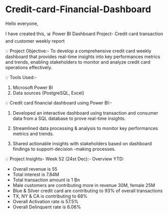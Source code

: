 # Credit-card-Financial-Dashboard
Hello everyone, 

I have created this,
📊 Power BI Dashboard Project- Credit card transaction and customer weekly report

💡 Project Objective:-
To develop a comprehensive credit card weekly dashboard that provides real-time insights into key performances metrics and trends, enabling stakeholders to monitor and analyze credit card operations effectively.

💡 Tools Used:-
1. Microsoft Power BI
2. Data sources (PostgreSQL, Excel)

💡 Credit card financial dashboard using Power BI:-
1. Developed an interactive dashboard using transaction and consumer data from a SQL database to prove real-time insights.

2. Streamlined data processing & analysis to monitor key performances metrics and trends.

3. Shared actionable insights with stakeholders based on dashboard findings to support-decision -making processes.

💡 Project Insights- Week 52 (24st Dec):-
Overview YTD:
* Overall revenue is 55
* Total interest is 7.84M
* Total transaction amount is 1 Bn
* Male customers are contributing more in revenue 30M, female 25M
* Blue & Silver credit card are contributing to 93% of overall
transactions
* TX, NY & CA is contributing to 68%
* Overall Activation rate is 57.5%
* Overall Delinquent rate is 6.06%
